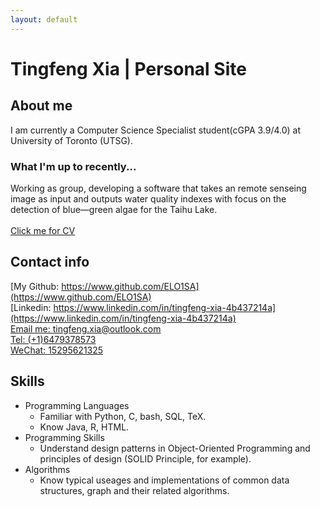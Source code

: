 ```yaml
---
layout: default
---
```


# Tingfeng Xia | Personal Site 

## About me
I am currently a Computer Science Specialist student(cGPA 3.9/4.0) at University of Toronto (UTSG). 
### What I'm up to recently...
Working as group, developing a software that takes an remote senseing image as input and outputs water quality indexes with focus on the detection of blue—green algae for the Taihu Lake.  
<br/>
[Click me for CV](/assets/CV.md)

## Contact info
[My Github: https://www.github.com/ELO1SA](https://www.github.com/ELO1SA)  
[Linkedin: https://www.linkedin.com/in/tingfeng-xia-4b437214a](https://www.linkedin.com/in/tingfeng-xia-4b437214a)  
[Email me: tingfeng.xia@outlook.com](mailto:tingfeng.xia@outlook.com)  
[Tel: (+1)6479378573](tel:(+1)6479378573)  
[WeChat: 15295621325](tel:(+86)15295621325)

## Skills
- Programming Languages
    - Familiar with Python, C, bash, SQL, TeX.  
    - Know Java, R, HTML. 
- Programming Skills
    - Understand design patterns in Object-Oriented Programming and principles of design (SOLID Principle, for example).
- Algorithms
    - Know typical useages and implementations of common data structures, graph and their related algorithms.
